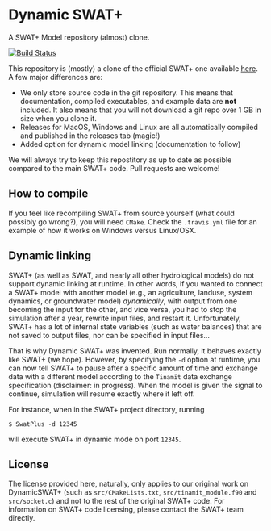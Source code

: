 # Dynamic SWAT+

A SWAT+ Model repository (almost) clone.

[![Build Status](https://travis-ci.com/joelz575/swatplus.svg?branch=master)](https://travis-ci.com/joelz575/swatplus)

This repository is (mostly) a clone of the official SWAT+ one available [here](https://bitbucket.org/blacklandgrasslandmodels/modular_swatplus/src/master/). A few major differences are:
* We only store source code in the git repository. This means that documentation, compiled executables, and example data are **not** included. It also means that you will not download a git repo over 1 GB in size when you clone it.
* Releases for MacOS, Windows and Linux are all automatically compiled and published in the releases tab (magic!)
* Added option for dynamic model linking (documentation to follow)

We will always try to keep this repostitory as up to date as possible compared to the main SWAT+ code. Pull requests are welcome!

## How to compile
If you feel like recompiling SWAT+ from source yourself (what could possibly go wrong?), you will need `CMake`. Check the
`.travis.yml` file for an example of how it works on Windows versus Linux/OSX.

## Dynamic linking
SWAT+ (as well as SWAT, and nearly all other hydrological models) do not support dynamic linking at runtime. 
In other words, if you wanted to connect a SWAT+ model with another model (e.g., an agriculture, landuse,
system dynamics, or groundwater model) *dynamically*, with output from one becoming the input for
the other, and vice versa, you had to stop the simulation after a year, rewrite input files, and restart it.
Unfortunately, SWAT+ has a lot of internal state variables (such as water balances) that are not saved
to output files, nor can be specified in input files...

That is why Dynamic SWAT+ was invented. Run normally, it behaves exactly like SWAT+ (we hope).
However, by specifying the `-d` option at runtime, you can now tell SWAT+ to pause after a specific
amount of time and exchange data with a different model according to the `Tinamït` data
exchange specification (disclaimer: in progress). When the model is given the signal
to continue, simulation will resume exactly where it left off.

For instance, when in the SWAT+ project directory, running

`$ SwatPlus -d 12345`

will execute SWAT+ in dynamic mode on port `12345`.

## License
The license provided here, naturally, only applies to our original work on DynamicSWAT+ (such as `src/CMakeLists.txt`, `src/tinamit_module.f90` and `src/socket.c`) and not to the rest of the original SWAT+ code. For information on SWAT+ code licensing, please contact the SWAT+ team directly.

